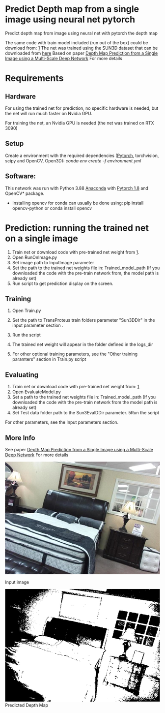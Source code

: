 # Predict Depth map from  a single image using neural net pytorch

Predict depth map from image using neural net with pytorch the depth map 

The same code with train model included (run out of the box) could be download from: [1](https://icedrive.net/0/1c1qFyjiIb)
The net was trained using the SUN3D dataset that can be downloaded from [here](http://sun3d.cs.princeton.edu/) 
Based on paper [Depth Map Prediction from a Single Image using a Multi-Scale Deep Network](https://proceedings.neurips.cc/paper/2014/file/7bccfde7714a1ebadf06c5f4cea752c1-Paper.pdf) For more details

# Requirements
## Hardware
For using the trained net for prediction, no specific hardware is needed, but the net will run much faster on Nvidia GPU.

For training the net, an Nvidia GPU is needed (the net was trained on RTX 3090)

## Setup
Create a environment with the required dependencies ([Pytorch](https://pytorch.org/), torchvision, scipy and OpenCV, Open3D): *conda env create -f environment.yml*

## Software:
This network was run with Python 3.88 [Anaconda](https://www.anaconda.com/download/) with  [Pytorch 1.8](https://pytorch.org/) and OpenCV* package.
* Installing opencv for conda can usually be done using: pip install opencv-python or conda install opencv

# Prediction: running the trained net on  a single image

1. Train net or download code with pre-trained net weight from [1](https://icedrive.net/0/1c1qFyjiIb).
2. Open RunOnImage.py
3. Set image path to InputImage parameter
4. Set the path to the trained net weights  file in: Trained_model_path  (If you downloaded the code with the pre-train network from, the model path is already set) 
5. Run script to get prediction display on the screen.


## Training

1. Open Train.py
3. Set the path to TransProteus train folders parameter "Sun3DDir" in the input parameter section . 


4. Run the script
5. The trained net weight will appear in the folder defined in the  logs_dir 
6. For other optional training parameters, see the "Other training paramters" section in Train.py script

## Evaluating 

1. Train net or download code with pre-trained net weight from: [1](https://icedrive.net/0/1c1qFyjiIb)
2. Open EvaluateModel.py
3. Set a path to the trained net weights  file in: Trained_model_path  (If you downloaded the code with the pre-train network from  the model path is already set) 
4. Set Test data folder  path to the  Sun3EvalDDir parameter.
5Run the script

For other parameters, see the Input parameters section.


## More Info 
See paper [Depth Map Prediction from a Single Image using a Multi-Scale Deep Network](https://proceedings.neurips.cc/paper/2014/file/7bccfde7714a1ebadf06c5f4cea752c1-Paper.pdf) For more details

![](Example/Test2.jpg)

Input image

![](Example/Depth2.png)
Predicted Depth Map
